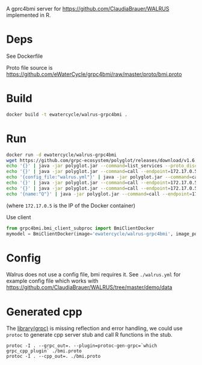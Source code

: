A gprc4bmi server for https://github.com/ClaudiaBrauer/WALRUS implemented in R.

# Deps

See Dockerfile

Proto file source is https://github.com/eWaterCycle/grpc4bmi/raw/master/proto/bmi.proto

# Build

```bash
docker build -t ewatercycle/walrus-grpc4bmi .
```

# Run

```bash
docker run -d ewatercycle/walrus-grpc4bmi
wget https://github.com/grpc-ecosystem/polyglot/releases/download/v1.6.0/polyglot.jar
echo '{}' | java -jar polyglot.jar --command=list_services --proto_discovery_root=$PWD
echo '{}' | java -jar polyglot.jar --command=call --endpoint=172.17.0.5:55555 --full_method=bmi.BmiService/getComponentName --proto_discovery_root=$PWD --use_reflection=false
echo '{config_file:"walrus.yml"}' | java -jar polyglot.jar --command=call --endpoint=172.17.0.5:55555 --proto_discovery_root=$PWD --use_reflection=false --full_method=bmi.BmiService/initialize
echo '{}' | java -jar polyglot.jar --command=call --endpoint=172.17.0.5:55555 --proto_discovery_root=$PWD --use_reflection=false --full_method=bmi.BmiService/update
echo '{}' | java -jar polyglot.jar --command=call --endpoint=172.17.0.5:55555 --proto_discovery_root=$PWD --use_reflection=false --full_method=bmi.BmiService/getCurrentTime
echo '{name:"Q"}' | java -jar polyglot.jar --command=call --endpoint=172.17.0.5:55555 --proto_discovery_root=$PWD --use_reflection=false --full_method=bmi.BmiService/getValue
```
(where `172.17.0.5` is the IP of the Docker container)

Use client

```python
from grpc4bmi.bmi_client_subproc import BmiClientDocker
mymodel = BmiClientDocker(image='ewatercycle/walrus-grpc4bmi', image_port=55555)
```

# Config

Walrus does not use a config file, bmi requires it. See `./walrus.yml` for example config file which works with https://github.com/ClaudiaBrauer/WALRUS/tree/master/demo/data


# Generated cpp 

The [library(grpc)](https://github.com/nfultz/grpc) is missing reflection and error handling, we could use `protoc` to generate cpp server stub and call R functions in the stub.

```
protoc -I . --grpc_out=. --plugin=protoc-gen-grpc=`which grpc_cpp_plugin` ./bmi.proto
protoc -I . --cpp_out=. ./bmi.proto
```
